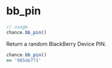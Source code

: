 # bb_pin

```js
// usage
chance.bb_pin()
```

Return a random BlackBerry Device PIN.

```js
chance.bb_pin()
=> '985de771'
```
